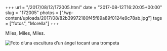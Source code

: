 +++
url = "/2017/08/12/172005.html"
date = "2017-08-12T16:20:05+00:00"
slug = "172005"
photos = ["/wp-content/uploads/2017/08/82b39972180f45f89a89f0124e9c78ab.jpg"]
tags = ["fotos", "Morella"]
+++

Miles, Miles, Miles.

<img src="/wp-content/uploads/2017/08/82b39972180f45f89a89f0124e9c78ab.jpg" alt="Foto d’una escultura d’un àngel tocant una trompeta">
